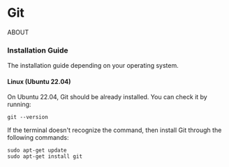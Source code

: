 
# Git

ABOUT

### Installation Guide

The installation guide depending on your operating system.

#### Linux (Ubuntu 22.04)

On Ubuntu 22.04, Git should be already installed. You can check it by running:
```
git --version
```
If the terminal doesn't recognize the command, then install Git through the following commands:
```
sudo apt-get update
sudo apt-get install git
```
